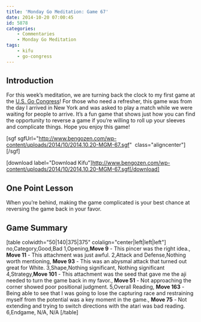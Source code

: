 ```yaml
---
title: 'Monday Go Meditation: Game 67'
date: 2014-10-20 07:00:45
id: 5878
categories:
	- Commentaries
	- Monday Go Meditation
tags:
	- kifu
	- go-congress
---
```


## Introduction

For this week’s meditation, we are turning back the clock to my first game at the [U.S. Go Congress](http://www.bengozen.com/go-congress-2014-prelude/ "Go Congress 2014 — Prelude")! For those who need a refresher, this game was from the day I arrived in New York and was asked to play a match while we were waiting for people to arrive. It’s a fun game that shows just how you can find the opportunity to reverse a game if you’re willing to roll up your sleeves and complicate things. Hope you enjoy this game!

<!--more-->

[sgf sgfUrl="http://www.bengozen.com/wp-content/uploads/2014/10/2014.10.20-MGM-67.sgf"  class="aligncenter"][/sgf]

[download label="Download Kifu"]http://www.bengozen.com/wp-content/uploads/2014/10/2014.10.20-MGM-67.sgf[/download]

## One Point Lesson

When you’re behind, making the game complicated is your best chance at reversing the game back in your favor.

## Game Summary

[table colwidth="50|140|375|375" colalign="center|left|left|left"]
no,Category,Good,Bad
1,Opening,**Move 9** - This pincer was the right idea., **Move 11** - This attachment was just awful.
2,Attack and Defense,Nothing worth mentioning, **Move 93** - This was an abysmal attack that turned out great for White.
3,Shape,Nothing significant, Nothing significant
4,Strategy,**Move 101** - This attachment was the seed that gave me the aji needed to turn the game back in my favor., **Move 51** - Not approaching the corner showed poor positional judgment.
5,Overall Reading, **Move 163** - Being able to see that I was going to lose the capturing race and restraining myself from the potential was a key moment in the game., **Move 75** - Not extending and trying to switch directions with the atari was bad reading.
6,Endgame, N/A, N/A
[/table]